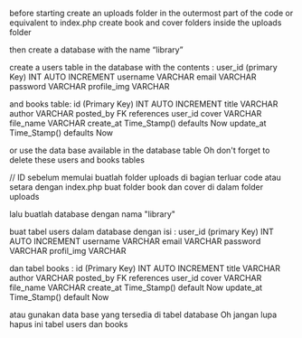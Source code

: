 before starting create an uploads folder in the outermost part of the code or equivalent to index.php
create book and cover folders inside the uploads folder

then create a database with the name “library”

create a users table in the database with the contents :
user_id (primary Key) INT AUTO INCREMENT
username VARCHAR
email VARCHAR
password VARCHAR
profile_img VARCHAR



and books table:
id (Primary Key) INT AUTO INCREMENT
title VARCHAR
author VARCHAR
posted_by FK references user_id
cover VARCHAR
file_name VARCHAR
create_at Time_Stamp() defaults Now
update_at Time_Stamp() defaults Now

or use the data base available in the database table
Oh don't forget to delete these users and books tables


// ID
sebelum memulai buatlah folder uploads di bagian terluar code atau setara dengan index.php
buat folder book dan cover di dalam folder uploads

lalu buatlah database dengan nama "library"

buat tabel users dalam database dengan isi :
user_id (primary Key) INT AUTO INCREMENT
username VARCHAR
email VARCHAR
password VARCHAR
profil_img VARCHAR



dan tabel books :
id (Primary Key) INT AUTO INCREMENT
title VARCHAR
author VARCHAR
posted_by FK references user_id
cover VARCHAR
file_name VARCHAR
create_at Time_Stamp() default Now
update_at Time_Stamp() default Now

atau gunakan data base yang tersedia di tabel database
Oh jangan lupa hapus ini tabel users dan books
